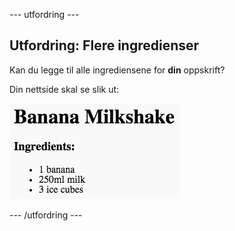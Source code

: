 \--- utfordring \---

## Utfordring: Flere ingredienser

Kan du legge til alle ingrediensene for **din** oppskrift?

Din nettside skal se slik ut:

![skjermbilde](images/recipe-more-ingredients.png)

\--- /utfordring \---